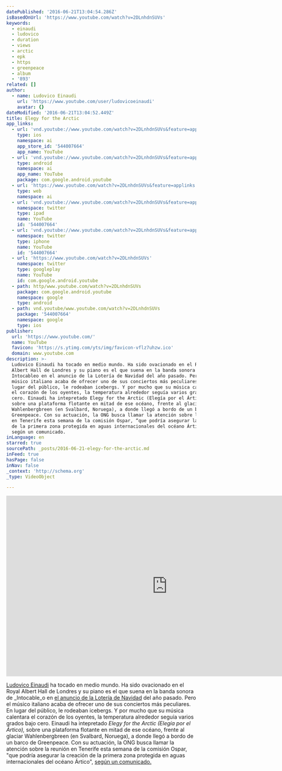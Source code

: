 ```yaml
---
datePublished: '2016-06-21T13:04:54.286Z'
isBasedOnUrl: 'https://www.youtube.com/watch?v=2DLnhdnSUVs'
keywords:
  - einaudi
  - ludovico
  - duration
  - views
  - arctic
  - epk
  - https
  - greenpeace
  - album
  - '893'
related: []
author:
  - name: Ludovico Einaudi
    url: 'https://www.youtube.com/user/ludovicoeinaudi'
    avatar: {}
dateModified: '2016-06-21T13:04:52.449Z'
title: Elegy for the Arctic
app_links:
  - url: 'vnd.youtube://www.youtube.com/watch?v=2DLnhdnSUVs&feature=applinks'
    type: ios
    namespace: ai
    app_store_id: '544007664'
    app_name: YouTube
  - url: 'vnd.youtube://www.youtube.com/watch?v=2DLnhdnSUVs&feature=applinks'
    type: android
    namespace: ai
    app_name: YouTube
    package: com.google.android.youtube
  - url: 'https://www.youtube.com/watch?v=2DLnhdnSUVs&feature=applinks'
    type: web
    namespace: ai
  - url: 'vnd.youtube://www.youtube.com/watch?v=2DLnhdnSUVs&feature=applinks'
    namespace: twitter
    type: ipad
    name: YouTube
    id: '544007664'
  - url: 'vnd.youtube://www.youtube.com/watch?v=2DLnhdnSUVs&feature=applinks'
    namespace: twitter
    type: iphone
    name: YouTube
    id: '544007664'
  - url: 'https://www.youtube.com/watch?v=2DLnhdnSUVs'
    namespace: twitter
    type: googleplay
    name: YouTube
    id: com.google.android.youtube
  - path: http/www.youtube.com/watch?v=2DLnhdnSUVs
    package: com.google.android.youtube
    namespace: google
    type: android
  - path: vnd.youtube/www.youtube.com/watch?v=2DLnhdnSUVs
    package: '544007664'
    namespace: google
    type: ios
publisher:
  url: 'https://www.youtube.com/'
  name: YouTube
  favicon: 'https://s.ytimg.com/yts/img/favicon-vflz7uhzw.ico'
  domain: www.youtube.com
description: >-
  Ludovico Einaudi ha tocado en medio mundo. Ha sido ovacionado en el Royal
  Albert Hall de Londres y su piano es el que suena en la banda sonora de
  Intocableo en el anuncio de la Lotería de Navidad del año pasado. Pero el
  músico italiano acaba de ofrecer uno de sus conciertos más peculiares. En
  lugar del público, le rodeaban icebergs. Y por mucho que su música calentara
  el corazón de los oyentes, la temperatura alrededor seguía varios grados bajo
  cero. Einaudi ha intepretado Elegy for the Arctic (Elegía por el Ártico),
  sobre una plataforma flotante en mitad de ese océano, frente al glaciar
  Wahlenbergbreen (en Svalbard, Noruega), a donde llegó a bordo de un barco de
  Greenpeace. Con su actuación, la ONG busca llamar la atención sobre la reunión
  en Tenerife esta semana de la comisión Ospar, “que podría asegurar la creación
  de la primera zona protegida en aguas internacionales del océano Ártico”,
  según un comunicado.
inLanguage: en
starred: true
sourcePath: _posts/2016-06-21-elegy-for-the-arctic.md
inFeed: true
hasPage: false
inNav: false
_context: 'http://schema.org'
_type: VideoObject

---
```

<iframe src="https://cdn.embedly.com/widgets/media.html?src=https%3A%2F%2Fwww.youtube.com%2Fembed%2F2DLnhdnSUVs%3Ffeature%3Doembed&amp;url=http%3A%2F%2Fwww.youtube.com%2Fwatch%3Fv%3D2DLnhdnSUVs&amp;image=https%3A%2F%2Fi.ytimg.com%2Fvi%2F2DLnhdnSUVs%2Fhqdefault.jpg&amp;key=b7d04c9b404c499eba89ee7072e1c4f7&amp;type=text%2Fhtml&amp;schema=youtube" width="854" height="480" scrolling="no" frameborder="0" allowfullscreen="" style=""></iframe>

[Ludovico Einaudi][0] ha tocado en medio mundo. Ha sido ovacionado en el Royal Albert Hall de Londres y su piano es el que suena en la banda sonora de _Intocable_o en [el anuncio de la Lotería de Navidad][1] del año pasado. Pero el músico italiano acaba de ofrecer uno de sus conciertos más peculiares. En lugar del público, le rodeaban icebergs. Y por mucho que su música calentara el corazón de los oyentes, la temperatura alrededor seguía varios grados bajo cero. Einaudi ha intepretado _Elegy for the Arctic (Elegía por el Ártico),_ sobre una plataforma flotante en mitad de ese océano, frente al glaciar Wahlenbergbreen (en Svalbard, Noruega), a donde llegó a bordo de un barco de Greenpeace. Con su actuación, la ONG busca llamar la atención sobre la reunión en Tenerife esta semana de la comisión Ospar, "que podría asegurar la creación de la primera zona protegida en aguas internacionales del océano Ártico", [según un comunicado.][2]

[0]: http://elpais.com/tag/ludovico_einaudi/a
[1]: http://politica.elpais.com/politica/2015/11/16/actualidad/1447673908_999873.html
[2]: http://www.greenpeace.org/espana/es/news/2016/Junio/Greenpeace-organiza-un-concierto-historico-con-el-pianista-Ludovico-Einaudi-en-el-oceano-Artico-para-pedir-su-proteccion/